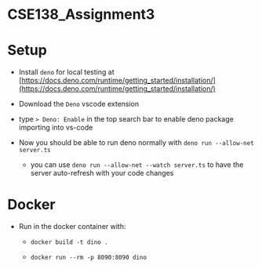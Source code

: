 # CSE138_Assignment3

# Setup

- Install `deno` for local testing at [https://docs.deno.com/runtime/getting_started/installation/](https://docs.deno.com/runtime/getting_started/installation/)

- Download the `Deno` vscode extension

- type `> Deno: Enable` in the top search bar to enable deno package importing into vs-code

- Now you should be able to run deno normally with
  `deno run --allow-net server.ts`
  - you can use `deno run --allow-net --watch server.ts` to have the server auto-refresh with your code changes

# Docker

- Run in the docker container with:

  - `docker build -t dino .`

  - `docker run --rm -p 8090:8090 dino`
